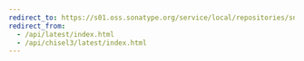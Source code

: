 ```yaml
---
redirect_to: https://s01.oss.sonatype.org/service/local/repositories/snapshots/archive/org/chipsalliance/chisel_2.13/6.0.0-M3+55-6dbbc73c-SNAPSHOT/chisel_2.13-6.0.0-M3+55-6dbbc73c-SNAPSHOT-javadoc.jar/!/index.html
redirect_from:
  - /api/latest/index.html
  - /api/chisel3/latest/index.html
---
```

